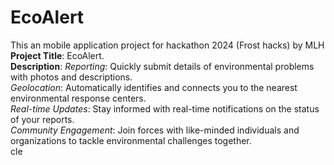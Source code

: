 # EcoAlert
This an mobile application project for hackathon 2024 (Frost hacks) by MLH <br>
<b>Project Title</b>: EcoAlert. <br>
<b>Description</b>:
<i>Reporting</i>: Quickly submit details of environmental problems with photos and descriptions. <br>
<i>Geolocation</i>: Automatically identifies and connects you to the nearest environmental response centers.<br>
<i>Real-time Updates</i>: Stay informed with real-time notifications on the status of your reports.<br>
<i>Community Engagement</i>: Join forces with like-minded individuals and organizations to tackle environmental challenges together.<br>cle
<!-- Installation Instructions: Outline steps to install and run your application.
Usage: Explain how to use the application and any important functionalities.
Screenshots or Demo: Embed screenshots or link to a demo video showcasing your app.
Technologies Used: List the technologies, frameworks, and libraries used in your project.
Contributing: Guidelines for potential contributors if you want collaboration.
License: Specify the license under which your project is distributed. -->

